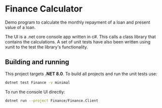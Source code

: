 # Finance Calculator

Demo program to calculate the monthly repayment of a loan and present value of a loan.

The UI is a .net core console app written in c#. This calls a class library that contains the calculations. A set of unit tests have also been written using xunit to the test the library's functionality.

## Building and running

This project targets **.NET 8.0**. To build all projects and run the unit tests use:

```bash
dotnet test Finance -v minimal
```

To run the console UI directly:

```bash
dotnet run --project Finance/Finance.Client
```
